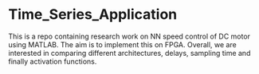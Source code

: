 # Time_Series_Application
This is a repo containing research work on NN speed control of DC motor using MATLAB. The aim is to implement this on FPGA. 
Overall, we are interested in comparing different architectures, delays, sampling time and finally activation functions.
